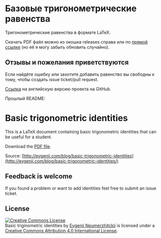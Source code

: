 # Базовые тригонометрические равенства

Тригонометрические равенства в формате LaTeX.

Скачать PDF файл можно из окошка releases справа или по [прямой ссылке](https://github.com/petsernik/trigonometric_identities_latex/releases/download/release/trigonometric_identities.pdf) (но её я могу забыть обновить случайно). 

## Отзывы и пожелания приветствуются

Если найдёте ошибку или захотите добавить равенство вы свободны к тому, чтобы создать issue ticket/pull request. 

[Ссылка](https://github.com/evgenyneu/trigonometric_identities_latex) на английскую версию проекта на GitHub.

Прошлый README:

# Basic trigonometric identities

This is a LaTeX document containing basic trigonometric identities that can be useful for a student.

Download the [PDF file](http://evgenii.com/files/2016/05/trigonometric_identities.pdf).

Source: [http://evgenii.com/blog/basic-trigonometric-identities](http://evgenii.com/blog/basic-trigonometric-identities/)

## Feedback is welcome

If you found a problem or want to add identities feel free to submit an issue ticket.

## License

<a rel="license" href="http://creativecommons.org/licenses/by/4.0/"><img alt="Creative Commons License" style="border-width:0" src="https://i.creativecommons.org/l/by/4.0/88x31.png" /></a><br /><span xmlns:dct="http://purl.org/dc/terms/" property="dct:title">Basic triginometric identities</span> by <a xmlns:cc="http://creativecommons.org/ns#" href="http://evgenii.com" property="cc:attributionName" rel="cc:attributionURL">Evgenii Neumerzhitckii</a> is licensed under a <a rel="license" href="http://creativecommons.org/licenses/by/4.0/">Creative Commons Attribution 4.0 International License</a>.
